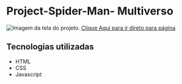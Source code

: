 # Project-Spider-Man- Multiverso


<img src ="" alt="Imagem da tela do projeto.">
<a href="https://eor13.github.io/project-spider-man/" target="_blank">Clique Aqui para ir direto para página</a>


## Tecnologias utilizadas
- HTML
- CSS
- Javascript

